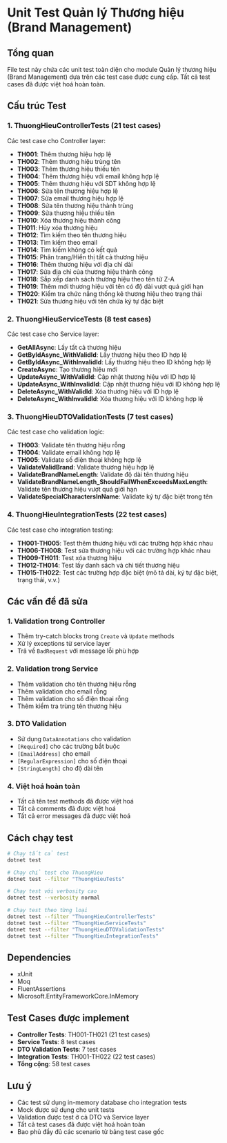 # Unit Test Quản lý Thương hiệu (Brand Management)

## Tổng quan
File test này chứa các unit test toàn diện cho module Quản lý thương hiệu (Brand Management) dựa trên các test case được cung cấp. Tất cả test cases đã được việt hoá hoàn toàn.

## Cấu trúc Test

### 1. ThuongHieuControllerTests (21 test cases)
Các test case cho Controller layer:
- **TH001**: Thêm thương hiệu hợp lệ
- **TH002**: Thêm thương hiệu trùng tên
- **TH003**: Thêm thương hiệu thiếu tên
- **TH004**: Thêm thương hiệu với email không hợp lệ
- **TH005**: Thêm thương hiệu với SDT không hợp lệ
- **TH006**: Sửa tên thương hiệu hợp lệ
- **TH007**: Sửa email thương hiệu hợp lệ
- **TH008**: Sửa tên thương hiệu thành trùng
- **TH009**: Sửa thương hiệu thiếu tên
- **TH010**: Xóa thương hiệu thành công
- **TH011**: Hủy xóa thương hiệu
- **TH012**: Tìm kiếm theo tên thương hiệu
- **TH013**: Tìm kiếm theo email
- **TH014**: Tìm kiếm không có kết quả
- **TH015**: Phân trang/Hiển thị tất cả thương hiệu
- **TH016**: Thêm thương hiệu với địa chỉ dài
- **TH017**: Sửa địa chỉ của thương hiệu thành công
- **TH018**: Sắp xếp danh sách thương hiệu theo tên từ Z-A
- **TH019**: Thêm mới thương hiệu với tên có độ dài vượt quá giới hạn
- **TH020**: Kiểm tra chức năng thống kê thương hiệu theo trạng thái
- **TH021**: Sửa thương hiệu với tên chứa ký tự đặc biệt

### 2. ThuongHieuServiceTests (8 test cases)
Các test case cho Service layer:
- **GetAllAsync**: Lấy tất cả thương hiệu
- **GetByIdAsync_WithValidId**: Lấy thương hiệu theo ID hợp lệ
- **GetByIdAsync_WithInvalidId**: Lấy thương hiệu theo ID không hợp lệ
- **CreateAsync**: Tạo thương hiệu mới
- **UpdateAsync_WithValidId**: Cập nhật thương hiệu với ID hợp lệ
- **UpdateAsync_WithInvalidId**: Cập nhật thương hiệu với ID không hợp lệ
- **DeleteAsync_WithValidId**: Xóa thương hiệu với ID hợp lệ
- **DeleteAsync_WithInvalidId**: Xóa thương hiệu với ID không hợp lệ

### 3. ThuongHieuDTOValidationTests (7 test cases)
Các test case cho validation logic:
- **TH003**: Validate tên thương hiệu rỗng
- **TH004**: Validate email không hợp lệ
- **TH005**: Validate số điện thoại không hợp lệ
- **ValidateValidBrand**: Validate thương hiệu hợp lệ
- **ValidateBrandNameLength**: Validate độ dài tên thương hiệu
- **ValidateBrandNameLength_ShouldFailWhenExceedsMaxLength**: Validate tên thương hiệu vượt quá giới hạn
- **ValidateSpecialCharactersInName**: Validate ký tự đặc biệt trong tên

### 4. ThuongHieuIntegrationTests (22 test cases)
Các test case cho integration testing:
- **TH001-TH005**: Test thêm thương hiệu với các trường hợp khác nhau
- **TH006-TH008**: Test sửa thương hiệu với các trường hợp khác nhau
- **TH009-TH011**: Test xóa thương hiệu
- **TH012-TH014**: Test lấy danh sách và chi tiết thương hiệu
- **TH015-TH022**: Test các trường hợp đặc biệt (mô tả dài, ký tự đặc biệt, trạng thái, v.v.)

## Các vấn đề đã sửa

### 1. Validation trong Controller
- Thêm try-catch blocks trong `Create` và `Update` methods
- Xử lý exceptions từ service layer
- Trả về `BadRequest` với message lỗi phù hợp

### 2. Validation trong Service
- Thêm validation cho tên thương hiệu rỗng
- Thêm validation cho email rỗng
- Thêm validation cho số điện thoại rỗng
- Thêm kiểm tra trùng tên thương hiệu

### 3. DTO Validation
- Sử dụng `DataAnnotations` cho validation
- `[Required]` cho các trường bắt buộc
- `[EmailAddress]` cho email
- `[RegularExpression]` cho số điện thoại
- `[StringLength]` cho độ dài tên

### 4. Việt hoá hoàn toàn
- Tất cả tên test methods đã được việt hoá
- Tất cả comments đã được việt hoá
- Tất cả error messages đã được việt hoá

## Cách chạy test

```bash
# Chạy tất cả test
dotnet test

# Chạy chỉ test cho ThuongHieu
dotnet test --filter "ThuongHieuTests"

# Chạy test với verbosity cao
dotnet test --verbosity normal

# Chạy test theo từng loại
dotnet test --filter "ThuongHieuControllerTests"
dotnet test --filter "ThuongHieuServiceTests"
dotnet test --filter "ThuongHieuDTOValidationTests"
dotnet test --filter "ThuongHieuIntegrationTests"
```

## Dependencies
- xUnit
- Moq
- FluentAssertions
- Microsoft.EntityFrameworkCore.InMemory

## Test Cases được implement
- **Controller Tests**: TH001-TH021 (21 test cases)
- **Service Tests**: 8 test cases
- **DTO Validation Tests**: 7 test cases
- **Integration Tests**: TH001-TH022 (22 test cases)
- **Tổng cộng**: 58 test cases

## Lưu ý
- Các test sử dụng in-memory database cho integration tests
- Mock được sử dụng cho unit tests
- Validation được test ở cả DTO và Service layer
- Tất cả test cases đã được việt hoá hoàn toàn
- Bao phủ đầy đủ các scenario từ bảng test case gốc 